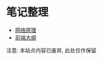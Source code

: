 # 笔记整理

- [网络原理](https://zzzzneko.github.io/note/network/)
- [前端大纲](https://zzzzneko.github.io/note/frontend/)

注意: 本站点内容已废弃, 此处仅作保留
